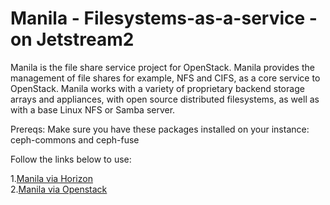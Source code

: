 # Manila - Filesystems-as-a-service - on Jetstream2

Manila is the file share service project for OpenStack. Manila provides the management of file shares for example, NFS and CIFS, as a core service to OpenStack. Manila works with a variety of proprietary backend storage arrays and appliances, with open source distributed filesystems, as well as with a base Linux NFS or Samba server.

Prereqs: Make sure you have these packages installed on your instance: ceph-commons and ceph-fuse

Follow the links below to use: 

1.[Manila via Horizon](https://docs.jetstream-cloud.org/general/manilaHorizon/)  
2.[Manila via Openstack](https://docs.jetstream-cloud.org/general/manilaOpenstack/)

